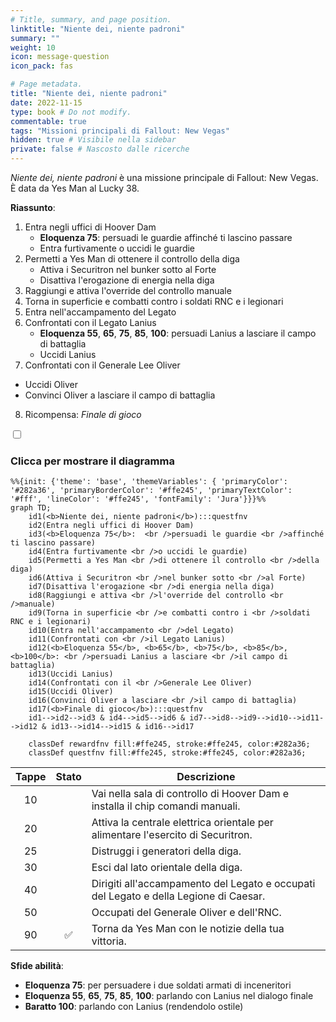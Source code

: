 ```yaml
---
# Title, summary, and page position.
linktitle: "Niente dei, niente padroni"
summary: ""
weight: 10
icon: message-question
icon_pack: fas

# Page metadata.
title: "Niente dei, niente padroni"
date: 2022-11-15
type: book # Do not modify.
commentable: true
tags: "Missioni principali di Fallout: New Vegas"
hidden: true # Visibile nella sidebar
private: false # Nascosto dalle ricerche
---
```


<div class="fnv">


*Niente dei, niente padroni* è una missione principale di Fallout: New Vegas. È data da Yes Man al Lucky 38.

**Riassunto**:
1. Entra negli uffici di Hoover Dam
   - **Eloquenza 75**:  persuadi le guardie affinché ti lascino passare
   - Entra furtivamente o uccidi le guardie
2. Permetti a Yes Man di ottenere il controllo della diga
   - Attiva i Securitron nel bunker sotto al Forte
   - Disattiva l'erogazione di energia nella diga
3. Raggiungi e attiva l'override del controllo manuale
4. Torna in superficie e combatti contro i soldati RNC e i legionari
5. Entra nell'accampamento del Legato
6. Confrontati con il Legato Lanius
   -  **Eloquenza 55**, **65**, **75**, **85**, **100**: persuadi Lanius a lasciare il campo di battaglia
   -  Uccidi Lanius
7.  Confrontati con il Generale Lee Oliver
   -  Uccidi Oliver
   -  Convinci Oliver a lasciare il campo di battaglia
8.  Ricompensa: *Finale di gioco*

<section class="chart-collapse">
<input type="checkbox" name="collapse2" id="handle2">
<h3 class="handle">
<label for="handle2">Clicca per mostrare il diagramma</label>
</h3>
<div class="content">

```mermaid
%%{init: {'theme': 'base', 'themeVariables': { 'primaryColor': '#282a36', 'primaryBorderColor': '#ffe245', 'primaryTextColor': '#fff', 'lineColor': '#ffe245', 'fontFamily': 'Jura'}}}%%
graph TD;
    id1(<b>Niente dei, niente padroni</b>):::questfnv
    id2(Entra negli uffici di Hoover Dam)
    id3(<b>Eloquenza 75</b>:  <br />persuadi le guardie <br />affinché ti lascino passare)
    id4(Entra furtivamente <br />o uccidi le guardie)
    id5(Permetti a Yes Man <br />di ottenere il controllo <br />della diga)
    id6(Attiva i Securitron <br />nel bunker sotto <br />al Forte)
    id7(Disattiva l'erogazione <br />di energia nella diga) 
    id8(Raggiungi e attiva <br />l'override del controllo <br />manuale)
    id9(Torna in superficie <br />e combatti contro i <br />soldati RNC e i legionari)
    id10(Entra nell'accampamento <br />del Legato)
    id11(Confrontati con <br />il Legato Lanius)
    id12(<b>Eloquenza 55</b>, <b>65</b>, <b>75</b>, <b>85</b>, <b>100</b>: <br />persuadi Lanius a lasciare <br />il campo di battaglia)
    id13(Uccidi Lanius)
    id14(Confrontati con il <br />Generale Lee Oliver)
    id15(Uccidi Oliver)
    id16(Convinci Oliver a lasciare <br />il campo di battaglia) 
    id17(<b>Finale di gioco</b>):::questfnv
    id1-->id2-->id3 & id4-->id5-->id6 & id7-->id8-->id9-->id10-->id11-->id12 & id13-->id14-->id15 & id16-->id17
    
    classDef rewardfnv fill:#ffe245, stroke:#ffe245, color:#282a36;
    classDef questfnv fill:#ffe245, stroke:#ffe245, color:#282a36;
```

</div>
</section>

| Tappe |       Stato        | Descrizione |
|:-----:|:------------------:| ----------- |
|                           10                          |            | Vai nella sala di controllo di Hoover Dam e installa il chip comandi manuali.                                                                                               |
|                           20                          |            | Attiva la centrale elettrica orientale per alimentare l'esercito di Securitron.                                                                                             |
|                           25                          |            | Distruggi i generatori della diga.                                                                                                                                          |
|                           30                          |            | Esci dal lato orientale della diga.                                                                                                                                         |
|                           40                          |            | Dirigiti all'accampamento del Legato e occupati del Legato e della Legione di Caesar.                                                                                       |
|                           50                          |            | Occupati del Generale Oliver e dell'RNC.                                                                                                                                    |
|                           90                          | :white_check_mark: | Torna da Yes Man con le notizie della tua vittoria.                                                                                                                         |




**Sfide abilità**:
- **Eloquenza 75**: per persuadere i due soldati armati di inceneritori
- **Eloquenza 55**, **65**, **75**, **85**, **100**: parlando con Lanius nel dialogo finale
- **Baratto 100**: parlando con Lanius (rendendolo ostile)





</div>


